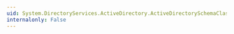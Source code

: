 ```yaml
---
uid: System.DirectoryServices.ActiveDirectory.ActiveDirectorySchemaClassCollection.Add(System.DirectoryServices.ActiveDirectory.ActiveDirectorySchemaClass)
internalonly: False
---
```

